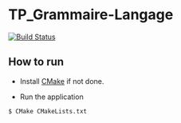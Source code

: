 # TP_Grammaire-Langage
[![Build Status](https://travis-ci.org/heptastique/TP_Grammaire-Langage.svg?branch=master)](https://travis-ci.org/heptastique/TP_Grammaire-Langage)

## How to run
- Install [CMake](https://cmake.org/download/) if not done.

- Run the application
```
$ CMake CMakeLists.txt
```
